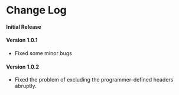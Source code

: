# Change Log

#### Initial Release

#### Version 1.0.1
- Fixed some minor bugs

#### Version 1.0.2
- Fixed the problem of excluding the programmer-defined headers abruptly. 
